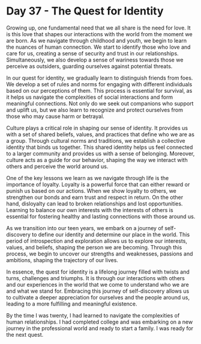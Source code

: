 # Day 37 - The Quest for Identity

Growing up, one fundamental need that we all share is the need for love. It is this love that shapes our interactions
with the world from the moment we are born. As we navigate through childhood and youth, we begin to learn the nuances of
human connection. We start to identify those who love and care for us, creating a sense of security and trust in our
relationships. Simultaneously, we also develop a sense of wariness towards those we perceive as outsiders, guarding
ourselves against potential threats.

In our quest for identity, we gradually learn to distinguish friends from foes. We develop a set of rules and norms for
engaging with different individuals based on our perceptions of them. This process is essential for survival, as it
helps us navigate the complexities of social interactions and form meaningful connections. Not only do we seek out
companions who support and uplift us, but we also learn to recognize and protect ourselves from those who may cause harm
or betrayal.

Culture plays a critical role in shaping our sense of identity. It provides us with a set of shared beliefs, values, and
practices that define who we are as a group. Through cultural norms and traditions, we establish a collective identity
that binds us together. This shared identity helps us feel connected to a larger community and provides us with a sense
of belonging. Moreover, culture acts as a guide for our behavior, shaping the way we interact with others and perceive
the world around us.

One of the key lessons we learn as we navigate through life is the importance of loyalty. Loyalty is a powerful force
that can either reward or punish us based on our actions. When we show loyalty to others, we strengthen our bonds and
earn trust and respect in return. On the other hand, disloyalty can lead to broken relationships and lost opportunities.
Learning to balance our own interests with the interests of others is essential for fostering healthy and lasting
connections with those around us.

As we transition into our teen years, we embark on a journey of self-discovery to define our identity and determine our
place in the world. This period of introspection and exploration allows us to explore our interests, values, and
beliefs, shaping the person we are becoming. Through this process, we begin to uncover our strengths and weaknesses,
passions and ambitions, shaping the trajectory of our lives.

In essence, the quest for identity is a lifelong journey filled with twists and turns, challenges and triumphs. It is
through our interactions with others and our experiences in the world that we come to understand who we are and what we
stand for. Embracing this journey of self-discovery allows us to cultivate a deeper appreciation for ourselves and the
people around us, leading to a more fulfilling and meaningful existence. 

By the time I was twenty, I had learned to navigate the complexities of human relationships. I had completed college and was
embarking on a new journey in the professional world and ready to start a family. I was ready for the next quest.

